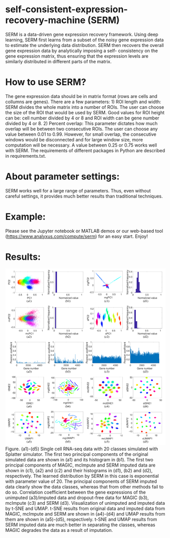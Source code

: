 # self-consistent-expression-recovery-machine (SERM)
SERM is a data-driven gene expression recovery framework. Using deep learning, SERM first learns from a subset of the noisy gene expression data to estimate the underlying data distribution. SERM then recovers the overall gene expression data by analytically imposing a self- consistency on the gene expression matrix, thus ensuring that the expression levels are similarly distributed in different parts of the matrix.

# How to use SERM?
The gene expression data should be in matrix format (rows are cells and collumns are genes). There are a few parameters: 1) ROI length and width: SERM divides the whole matrix into a number of ROIs. The user can choose the size of the ROI that would be used by SERM. Good values for ROI height can be: cell number divided by 4 or 8 and ROI width can be gene number divided by 4 or 8. 2) Percent overlap: This parameter dictates how much overlap will be between two consecutive ROIs. The user can choose any value between 0.01 to 0.99. However, for small overlap, the consecutive windows would be disconnected and for large window size, more computation will be necessary. A value between 0.25 or 0.75 works well with SERM. The requirements of different packages in Python are described in requirements.txt. 

# About parameter settings:
SERM works well for a large range of parameters. Thus, even without careful settings, it provides much better results than traditional techniques.

# Example:
Please see the Jupyter notebook or MATLAB demos or our web-based tool (https://www.analyxus.com/compute/serm) for an easy start.  Enjoy! 

# Results:

![image](im1.png)
Figure. (a1)-(d5) Single cell RNA-seq data with 20 classes simulated with Splatter simulator. The first
two principal components of the original simulated data are shown in (a1) and its histogram in (b1). The first two principal
components of MAGIC, mcImpute and SERM imputed data are shown in (c1), (a2) and (c2) and their histograms in (d1),
(b2) and (d2), respectively. The learned distribution by SERM in this case is exponential with parameter value of 20. The
principal components of SERM imputed data clearly show the data classes, whereas that from other methods fail to do so.
Correlation coefficient between the gene expressions of the unimputed (a3)/imputed data and dropout-free data for MAGIC
(b3), mcImpute (c3) and SERM (d3). Visualization of unimputed and imputed data by t-SNE and UMAP. t-SNE results from
original data and imputed data from MAGIC, mcImpute and SERM are shown in (a4)-(d4) and UMAP results from them are
shown in (a5)-(d5), respectively. t-SNE and UMAP results from SERM imputed data are much better in separating the
classes, whereas MAGIC degrades the data as a result of imputation. 


